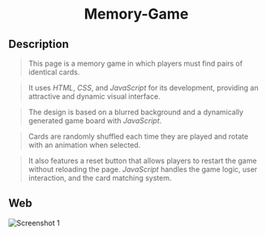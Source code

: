 <h1 align="center">Memory-Game</h1>

## Description
> This page is a memory game in which players must find pairs of identical cards. 

> It uses <i>HTML</i>, <i>CSS</i>, and <i>JavaScript</i> for its development, providing an attractive and dynamic visual interface. 

> The design is based on a blurred background and a dynamically generated game board with <i>JavaScript</i>. 

> Cards are randomly shuffled each time they are played and rotate with an animation when selected. 

> It also features a reset button that allows players to restart the game without reloading the page. <i>JavaScript</i> handles the game logic, user interaction, and the card matching system.

## Web
![Screenshot 1](https://i.imgur.com/tMuy5c2.png)